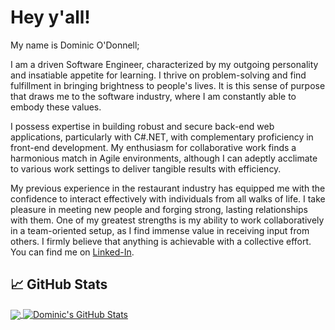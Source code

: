 # Hey y'all!
My name is Dominic O'Donnell;

I am a driven Software Engineer, characterized by my outgoing personality and insatiable appetite for learning. I thrive on problem-solving and find fulfillment in bringing brightness to people's lives. It is this sense of purpose that draws me to the software industry, where I am constantly able to embody these values.

I possess expertise in building robust and secure back-end web applications, particularly with C#.NET, with complementary proficiency in front-end development. My enthusiasm for collaborative work finds a harmonious match in Agile environments, although I can adeptly acclimate to various work settings to deliver tangible results with efficiency.

My previous experience in the restaurant industry has equipped me with the confidence to interact effectively with individuals from all walks of life. I take pleasure in meeting new people and forging strong, lasting relationships with them. One of my greatest strengths is my ability to work collaboratively in a team-oriented setup, as I find immense value in receiving input from others. I firmly believe that anything is achievable with a collective effort. You can find me on [Linked-In][3].

## &#x1f4c8; GitHub Stats

<a href="https://github.com/Dominicod/Dominicod">
  <img align="center" src="https://github-readme-stats.vercel.app/api/top-langs/?username=dominicod&hide=html,css,scss&theme=tokyonight&langs_count=3" />
</a><a href="https://github.com/Dominicod/Dominicod">
  <img align="center" src="https://github-readme-stats.vercel.app/api?username=dominicod&count_private=true&show_icons=true&theme=tokyonight" alt="Dominic's GitHub Stats" />
</a>

<!-- icons with padding -->

[1.1]: http://i.imgur.com/tXSoThF.png (twitter icon with padding)
[2.1]: http://i.imgur.com/0o48UoR.png (github icon with padding)

<!-- icons without padding -->

[1.2]: http://i.imgur.com/wWzX9uB.png (twitter icon without padding)
[2.2]: http://i.imgur.com/9I6NRUm.png (github icon without padding)
[3.2]: https://raw.githubusercontent.com/MartinHeinz/MartinHeinz/master/linkedin-3-16.png (LinkedIn icon without padding)


<!-- links to your social media accounts -->

[2]: https://github.com/Dominicod
[3]: https://www.linkedin.com/in/dominic-odonnell/


<!-- Resources -->
<!-- Icons: https://simpleicons.org/ -->
<!-- GitHub Stats: https://github.com/anuraghazra/github-readme-stats -->
<!-- Emojis: https://emojipedia.org/emoji/ -->
<!-- HTML Emojis: https://www.fileformat.info/index.htm -->
<!-- Shields: https://shields.io/ -->
<!-- Awesome GitHub Profile README: https://github.com/abhisheknaiidu/awesome-github-profile-readme -->
